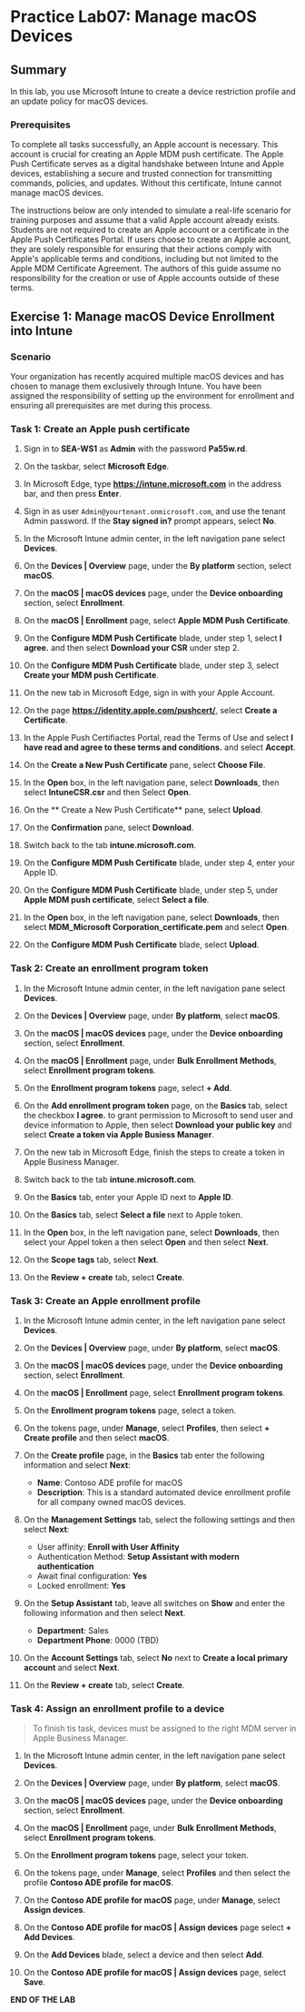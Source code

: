 # Practice Lab07: Manage macOS Devices

## Summary

In this lab, you use Microsoft Intune to create a device restriction profile and an update policy for macOS devices.

### Prerequisites

To complete all tasks successfully, an Apple account is necessary. This account is crucial for creating an Apple MDM push certificate. The Apple Push Certificate serves as a digital handshake between Intune and Apple devices, establishing a secure and trusted connection for transmitting commands, policies, and updates. Without this certificate, Intune cannot manage macOS devices. 

The instructions below are only intended to simulate a real-life scenario for training purposes and assume that a valid Apple account already exists. Students are not required to create an Apple account or a certificate in the Apple Push Certificates Portal. If users choose to create an Apple account, they are solely responsible for ensuring that their actions comply with Apple's applicable terms and conditions, including but not limited to the Apple MDM Certificate Agreement. The authors of this guide assume no responsibility for the creation or use of Apple accounts outside of these terms.

## Exercise 1: Manage macOS Device Enrollment into Intune

### Scenario

Your organization has recently acquired multiple macOS devices and has chosen to manage them exclusively through Intune. You have been assigned the responsibility of setting up the environment for enrollment and ensuring all prerequisites are met during this process.

### Task 1: Create an Apple push certificate

1. Sign in to **SEA-WS1** as **Admin** with the password **Pa55w.rd**. 

1. On the taskbar, select **Microsoft Edge**.

1. In Microsoft Edge, type **https://intune.microsoft.com** in the  address bar, and then press **Enter**.

1. Sign in as user `Admin@yourtenant.onmicrosoft.com`, and use the tenant Admin password. If the **Stay signed in?** prompt appears, select **No**.

1. In the Microsoft Intune admin center, in the left navigation pane select **Devices**.

1. On the **Devices | Overview** page, under the **By platform** section, select **macOS**.

1. On the **macOS | macOS devices** page, under the **Device onboarding** section, select **Enrollment**.

1. On the **macOS | Enrollment** page, select **Apple MDM Push Certificate**.

1. On the **Configure MDM Push Certificate** blade, under step 1, select **I agree.** and then select **Download your CSR** under step 2.

1. On the **Configure MDM Push Certificate** blade, under step 3, select **Create your MDM push Certificate**.

1. On the new tab in Microsoft Edge, sign in with your Apple Account.

1. On the page **https://identity.apple.com/pushcert/**, select **Create a Certificate**.

1. In the Apple Push Certifiactes Portal, read the Terms of Use and select **I have read and agree to these terms and conditions.** and select **Accept**.

1. On the **Create a New Push Certificate** pane, select **Choose File**.

1. In the **Open** box, in the left navigation pane, select **Downloads**, then select **IntuneCSR.csr** and then Select **Open**.

1. On the ** Create a New Push Certificate** pane, select **Upload**.

1. On the **Confirmation** pane, select **Download**.

1. Switch back to the tab **intune.microsoft.com**.

1. On the **Configure MDM Push Certificate** blade, under step 4, enter your Apple ID.

1. On the **Configure MDM Push Certificate** blade, under step 5, under **Apple MDM push certificate**, select **Select a file**.

1. In the **Open** box, in the left navigation pane, select **Downloads**, then select **MDM_Microsoft Corporation_certificate.pem** and select **Open**.

1. On the **Configure MDM Push Certificate** blade, select **Upload**.

### Task 2: Create an enrollment program token

1. In the Microsoft Intune admin center, in the left navigation pane select **Devices**.

1. On the **Devices | Overview** page, under **By platform**, select **macOS**.

1. On the **macOS | macOS devices** page, under the **Device onboarding** section, select **Enrollment**.

1. On the **macOS | Enrollment** page, under **Bulk Enrollment Methods**, select **Enrollment program tokens**.

1. On the **Enrollment program tokens** page, select **+ Add**.

1. On the **Add enrollment program token** page, on the **Basics** tab, select the checkbox **I agree.** to grant permission to Microsoft to send user and device information to Apple, then select **Download your public key** and select **Create a token via Apple Busiess Manager**.

1. On the new tab in Microsoft Edge, finish the steps to create a token in Apple Business Manager.

1. Switch back to the tab **intune.microsoft.com**.

1. On the **Basics** tab, enter your Apple ID next to **Apple ID**.

1. On the **Basics** tab, select **Select a file** next to Apple token.

1. In the **Open** box, in the left navigation pane, select **Downloads**, then select your Appel token a then select **Open** and then select **Next**.

1. On the **Scope tags** tab, select **Next**.

1. On the **Review + create** tab, select **Create**.

### Task 3: Create an Apple enrollment profile

1. In the Microsoft Intune admin center, in the left navigation pane select **Devices**.

1. On the **Devices | Overview** page, under **By platform**, select **macOS**.

1. On the **macOS | macOS devices** page, under the **Device onboarding** section, select **Enrollment**.

1. On the **macOS | Enrollment** page, select **Enrollment program tokens**.

1. On the **Enrollment program tokens** page, select a token.

1. On the tokens page, under **Manage**, select **Profiles**, then select **+ Create profile** and then select **macOS**.

1. On the **Create profile** page, in the **Basics** tab enter the following information and select **Next**:

    - **Name**: Contoso ADE profile for macOS
    - **Description**: This is a standard automated device enrollment profile for all company owned macOS devices.

1. On the **Management Settings** tab, select the following settings and then select **Next**: 

    - User affinity: **Enroll with User Affinity**
    - Authentication Method: **Setup Assistant with modern authentication**
    - Await final configuration: **Yes**
    - Locked enrollment: **Yes**

1. On the **Setup Assistant** tab, leave all switches on **Show** and enter the following information and then select **Next**.

    - **Department**: Sales
    - **Department Phone**: 0000 (TBD)

1. On the **Account Settings** tab, select **No** next to **Create a local primary account** and select **Next**.

1. On the **Review + create** tab, select **Create**.

### Task 4: Assign an enrollment profile to a device

> To finish tis task, devices must be assigned to the right MDM server in Apple Business Manager.

1. In the Microsoft Intune admin center, in the left navigation pane select **Devices**.

1. On the **Devices | Overview** page, under **By platform**, select **macOS**.

1. On the **macOS | macOS devices** page, under the **Device onboarding** section, select **Enrollment**.

1. On the **macOS | Enrollment** page, under **Bulk Enrollment Methods**, select **Enrollment program tokens**.

1. On the **Enrollment program tokens** page, select your token.

1. On the tokens page, under **Manage**, select **Profiles** and then select the profile **Contoso ADE profile for macOS**.

1. On the **Contoso ADE profile for macOS** page, under **Manage**, select **Assign devices**.

1. On the **Contoso ADE profile for macOS | Assign devices** page select **+ Add Devices**.

1. On the **Add Devices** blade, select a device and then select **Add**.

1. On the **Contoso ADE profile for macOS | Assign devices** page, select **Save**.

**END OF THE LAB**
